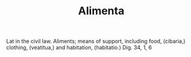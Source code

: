 ---
title: Alimenta
letter: A
permalink: "/definitions/bld-alimenta.html"
body: Lat in the civil law. Aliments; means of support, including food, (cibaria,)
  clothing, (veatitua,) and habitation, (habitatio.) Dig. 34, 1, 6
published_at: '2018-07-07'
source: Black's Law Dictionary 2nd Ed (1910)
layout: post
---